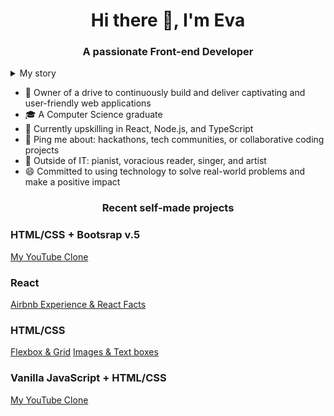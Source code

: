 <h1 align="center">Hi there 👋, I'm Eva</h1>
<h3 align="center">A passionate Front-end Developer</h3>

<details>
<summary>My story</summary>
  
> Throughout my academic journey and early career, I've actively worked on various projects,<br>
> including serving as a Microsoft Student Partner, participating in and winning hackathons, undertaking internships, and <br>
> continuously developing new projects to enhance my skills.<br>

> I've been *consistently engaging in* freelance *web development projects*,<br>
> further expanding my practical knowledge and fueling my love for crafting exceptional web experiences.<br>

> These diverse experiences have honed my *problem-solving, teamwork, adaptability, and ability to stay updated with the latest technologies*.

> I'm *always eager to take on new challenges*, which drives me to continuously learn and improve.<br>
> If you're seeking a *proactive, analytical, and creative* person to elevate your project,<br>
> I'm ready to contribute my experience and skills!

> **Let's collaborate and bring your ideas to life!**

</details>

* 🏢 Owner of a drive to continuously build and deliver captivating and user-friendly web applications
* 🎓 A Computer Science graduate
* 🌱 Currently upskilling in React, Node.js, and TypeScript
* 💬 Ping me about: hackathons, tech communities, or collaborative coding projects
* 💜 Outside of IT: pianist, voracious reader, singer, and artist
* 😄 Committed to using technology to solve real-world problems and make a positive impact

<h3 align="center">Recent self-made projects</h3>

<h3>HTML/CSS + Bootsrap v.5</h3>
<a href="https://github.com/evokss/MyYouTubeClone.github.io">My YouTube Clone</a>

<h3>React</h3>
<a href="https://github.com/evokss/ReactProjects">Airbnb Experience & React Facts</a>

<h3>HTML/CSS</h3>
<a href="https://github.com/evokss/GridFlexContainers">Flexbox & Grid</a>
<a href="https://github.com/evokss/ImagesAndTextBoxes">Images & Text boxes</a>

<h3>Vanilla JavaScript + HTML/CSS</h3>
<a href="https://github.com/evokss/MyYouTubeClone.github.io">My YouTube Clone</a>


